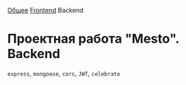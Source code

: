 [Общее](https://github.com/Kukucapl/react-mesto-api-full-gha/tree/main) [Frontend](https://github.com/Kukucapl/react-mesto-api-full-gha/tree/main/frontend) Backend

# Проектная работа "Mesto". Backend

`express`, `mongoose`, `cors`, `JWT`, `celebrate`
